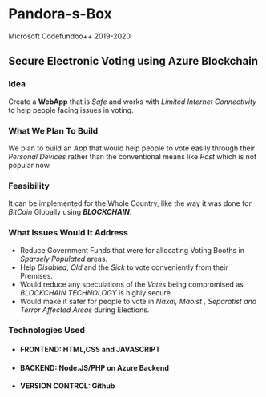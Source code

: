 # Pandora-s-Box
Microsoft Codefundoo++ 2019-2020

## Secure Electronic Voting using Azure Blockchain

### Idea
Create a **WebApp** that is _Safe_ and works with _Limited Internet Connectivity_ to help people facing issues in voting.

### What We Plan To Build
We plan to build an _App_ that would help people to vote easily through their _Personal Devices_ rather than the conventional means like _Post_ which is not popular now.

### Feasibility
It can be implemented for the Whole Country, like the way it was done for _BitCoin_ Globally using **_BLOCKCHAIN_**.

### What Issues Would It Address
* Reduce Government Funds that were for allocating Voting Booths in _Sparsely Populated_ areas.
* Help _Disabled_, _Old_ and the _Sick_ to vote conveniently from their Premises.
* Would reduce any speculations of the _Votes_ being compromised as _BLOCKCHAIN TECHNOLOGY_ is highly secure.
* Would make it safer for people to vote in _Naxal, Maoist , Separatist and Terror Affected Areas_ during Elections.  


### Technologies Used
* #### FRONTEND: HTML,CSS and JAVASCRIPT
* #### BACKEND: Node.JS/PHP on Azure Backend
* #### VERSION CONTROL: Github


